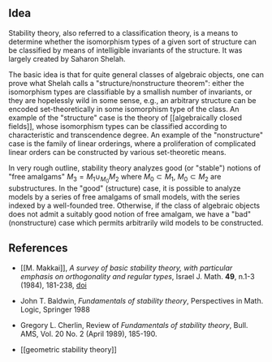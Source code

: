 ## Idea 

Stability theory, also referred to a classification theory, is a means to determine whether the isomorphism types of a given sort of structure can be classified by means of intelligible invariants of the structure. It was largely created by Saharon Shelah. 

The basic idea is that for quite general classes of algebraic objects, one can prove what Shelah calls a "structure/nonstructure theorem": either the isomorphism types are classifiable by a smallish number of invariants, or they are hopelessly wild in some sense, e.g., an arbitrary structure can be encoded set-theoretically in some isomorphism type of the class. An example of the "structure" case is the theory of [[algebraically closed fields]], whose isomorphism types can be classified according to characteristic and transcendence degree. An example of the "nonstructure" case is the family of linear orderings, where a proliferation of complicated linear orders can be constructed by various set-theoretic means. 

In very rough outline, stability theory analyzes good (or "stable") notions of "free amalgams" $M_3 = M_1 \cup_{M_0} M_2$ where $M_0 \subset M_1$, $M_0 \subset M_2$ are substructures. In the "good" (structure) case, it is possible to analyze models by a series of free amalgams of small models, with the series indexed by a well-founded tree. Otherwise, if the class of algebraic objects does not admit a suitably good notion of free amalgam, we have a "bad" (nonstructure) case which permits arbitrarily wild models to be constructed. 

## References

* [[M. Makkai]], _A survey of basic stability theory, with particular emphasis on orthogonality and regular types_, Israel J. Math. __49__, n.1-3 (1984), 181-238, [doi](http://dx.doi.org/10.1007/BF02760649)

* John T. Baldwin, _Fundamentals of stability theory_, Perspectives in Math. Logic, Springer 1988

* Gregory L. Cherlin, Review of _Fundamentals of stability theory_, Bull. AMS, Vol. 20 No. 2 (April 1989), 185-190. 

* [[geometric stability theory]]
